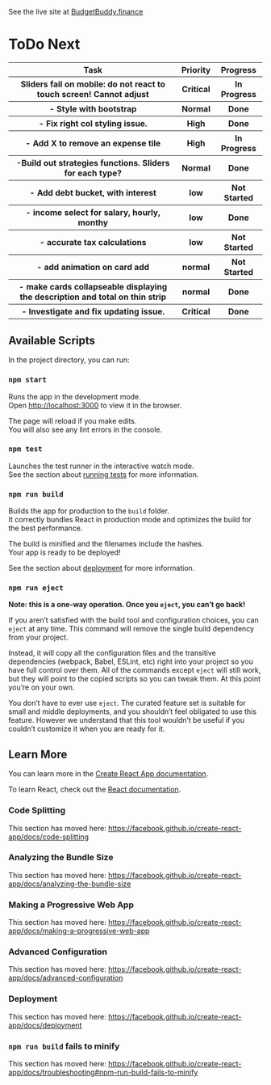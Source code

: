 See the live site at <a href="http://budgetbuddy.finance">BudgetBuddy.finance</a>


# ToDo Next
<table>
  <tr>
    <th>Task</th>
    <th>Priority</th>
    <th>Progress</th>
  </tr>
  <tr>
  <tr>
  <th>Sliders fail on mobile: do not react to touch screen! Cannot adjust</th>
  <th>Critical</th>
  <th>In Progress</th>
  </tr>
      <tr>
    <th>- Style with bootstrap</th>
    <th>Normal</th>
    <th>Done</th>
  <tr>
    <th>- Fix right col styling issue.</th>
    <th>High</th>
    <th>Done</th>
  </tr>
    <tr>
    <th>- Add X to remove an expense tile</th>
    <th>High</th>
    <th>In Progress</th>
  </tr>
  <tr>
    <th>-Build out strategies functions. Sliders for each type?</th>
    <th>Normal</th>
    <th>Done</th>
  </tr>
    <tr>
    <th>- Add debt bucket, with interest</th>
    <th>low</th>
    <th>Not Started</th>
  </tr>
    <tr>
    <th>- income select for salary, hourly, monthy</th>
    <th>low</th>
    <th>Done</th>
  </tr>
    <tr>
    <th>- accurate tax calculations</th>
    <th>low</th>
    <th>Not Started</th>
  </tr>
    <tr>
    <th>- add animation on card add</th>
    <th>normal</th>
    <th>Not Started</th>
 </tr>
    <tr>
    <th>- make cards collapseable displaying the description and total on thin strip</th>
    <th>normal</th>
    <th>Done</th>
  </tr>
    </tr>
    <th>- Investigate and fix updating issue.</th>
    <th>Critical</th>
    <th>Done</th>
  </tr>

</table>

## Available Scripts

In the project directory, you can run:

### `npm start`

Runs the app in the development mode.<br />
Open [http://localhost:3000](http://localhost:3000) to view it in the browser.

The page will reload if you make edits.<br />
You will also see any lint errors in the console.

### `npm test`

Launches the test runner in the interactive watch mode.<br />
See the section about [running tests](https://facebook.github.io/create-react-app/docs/running-tests) for more information.

### `npm run build`

Builds the app for production to the `build` folder.<br />
It correctly bundles React in production mode and optimizes the build for the best performance.

The build is minified and the filenames include the hashes.<br />
Your app is ready to be deployed!

See the section about [deployment](https://facebook.github.io/create-react-app/docs/deployment) for more information.

### `npm run eject`

**Note: this is a one-way operation. Once you `eject`, you can’t go back!**

If you aren’t satisfied with the build tool and configuration choices, you can `eject` at any time. This command will remove the single build dependency from your project.

Instead, it will copy all the configuration files and the transitive dependencies (webpack, Babel, ESLint, etc) right into your project so you have full control over them. All of the commands except `eject` will still work, but they will point to the copied scripts so you can tweak them. At this point you’re on your own.

You don’t have to ever use `eject`. The curated feature set is suitable for small and middle deployments, and you shouldn’t feel obligated to use this feature. However we understand that this tool wouldn’t be useful if you couldn’t customize it when you are ready for it.

## Learn More

You can learn more in the [Create React App documentation](https://facebook.github.io/create-react-app/docs/getting-started).

To learn React, check out the [React documentation](https://reactjs.org/).

### Code Splitting

This section has moved here: https://facebook.github.io/create-react-app/docs/code-splitting

### Analyzing the Bundle Size

This section has moved here: https://facebook.github.io/create-react-app/docs/analyzing-the-bundle-size

### Making a Progressive Web App

This section has moved here: https://facebook.github.io/create-react-app/docs/making-a-progressive-web-app

### Advanced Configuration

This section has moved here: https://facebook.github.io/create-react-app/docs/advanced-configuration

### Deployment

This section has moved here: https://facebook.github.io/create-react-app/docs/deployment

### `npm run build` fails to minify

This section has moved here: https://facebook.github.io/create-react-app/docs/troubleshooting#npm-run-build-fails-to-minify


